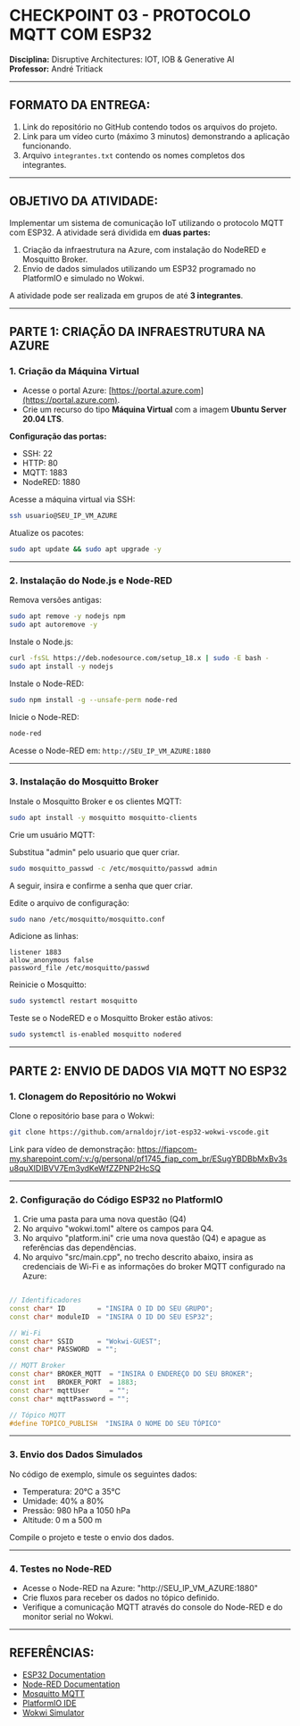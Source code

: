 # CHECKPOINT 03 - PROTOCOLO MQTT COM ESP32
**Disciplina:** Disruptive Architectures: IOT, IOB & Generative AI  
**Professor:** André Tritiack

---

## FORMATO DA ENTREGA:

1. Link do repositório no GitHub contendo todos os arquivos do projeto.
2. Link para um vídeo curto (máximo 3 minutos) demonstrando a aplicação funcionando.
3. Arquivo `integrantes.txt` contendo os nomes completos dos integrantes.

---

## OBJETIVO DA ATIVIDADE:

Implementar um sistema de comunicação IoT utilizando o protocolo MQTT com ESP32. A atividade será dividida em **duas partes:**

1. Criação da infraestrutura na Azure, com instalação do NodeRED e Mosquitto Broker.
2. Envio de dados simulados utilizando um ESP32 programado no PlatformIO e simulado no Wokwi.

A atividade pode ser realizada em grupos de até **3 integrantes**.

---

## PARTE 1: CRIAÇÃO DA INFRAESTRUTURA NA AZURE

### 1. Criação da Máquina Virtual
- Acesse o portal Azure: [https://portal.azure.com](https://portal.azure.com).
- Crie um recurso do tipo **Máquina Virtual** com a imagem **Ubuntu Server 20.04 LTS**.

**Configuração das portas:**
- SSH: 22
- HTTP: 80
- MQTT: 1883
- NodeRED: 1880

Acesse a máquina virtual via SSH:

```bash
ssh usuario@SEU_IP_VM_AZURE
```

Atualize os pacotes:

```bash
sudo apt update && sudo apt upgrade -y
```

---

### 2. Instalação do Node.js e Node-RED

Remova versões antigas:

```bash
sudo apt remove -y nodejs npm
sudo apt autoremove -y
```

Instale o Node.js:

```bash
curl -fsSL https://deb.nodesource.com/setup_18.x | sudo -E bash -
sudo apt install -y nodejs
```

Instale o Node-RED:

```bash
sudo npm install -g --unsafe-perm node-red
```

Inicie o Node-RED:

```bash
node-red
```

Acesse o Node-RED em: `http://SEU_IP_VM_AZURE:1880`

---

### 3. Instalação do Mosquitto Broker

Instale o Mosquitto Broker e os clientes MQTT:

```bash
sudo apt install -y mosquitto mosquitto-clients
```

Crie um usuário MQTT:

Substitua "admin" pelo usuario que quer criar.

```bash
sudo mosquitto_passwd -c /etc/mosquitto/passwd admin
```

A seguir, insira e confirme a senha que quer criar.

Edite o arquivo de configuração:

```bash
sudo nano /etc/mosquitto/mosquitto.conf
```

Adicione as linhas:

```plaintext
listener 1883
allow_anonymous false
password_file /etc/mosquitto/passwd
```

Reinicie o Mosquitto:

```bash
sudo systemctl restart mosquitto
```

Teste se o NodeRED e o Mosquitto Broker estão ativos:

```bash
sudo systemctl is-enabled mosquitto nodered
```

---

## PARTE 2: ENVIO DE DADOS VIA MQTT NO ESP32

### 1. Clonagem do Repositório no Wokwi

Clone o repositório base para o Wokwi:

```bash
git clone https://github.com/arnaldojr/iot-esp32-wokwi-vscode.git
```
Link para vídeo de demonstração:
https://fiapcom-my.sharepoint.com/:v:/g/personal/pf1745_fiap_com_br/ESugYBDBbMxBv3su8quXIDIBVV7Em3ydKeWfZZPNP2HcSQ


---

### 2. Configuração do Código ESP32 no PlatformIO

1. Crie uma pasta para uma nova questão (Q4)
2. No arquivo "wokwi.toml" altere os campos para Q4.
3. No arquivo "platform.ini" crie uma nova questão (Q4) e apague as referências das dependências.
4. No arquivo "src/main.cpp", no trecho descrito abaixo, insira as credenciais de Wi-Fi e as informações do broker MQTT configurado na Azure:

```cpp

// Identificadores
const char* ID        = "INSIRA O ID DO SEU GRUPO";
const char* moduleID  = "INSIRA O ID DO SEU ESP32";

// Wi-Fi
const char* SSID      = "Wokwi-GUEST";
const char* PASSWORD  = "";

// MQTT Broker
const char* BROKER_MQTT  = "INSIRA O ENDEREÇO DO SEU BROKER";
const int   BROKER_PORT  = 1883;
const char* mqttUser     = "";
const char* mqttPassword = "";

// Tópico MQTT
#define TOPICO_PUBLISH  "INSIRA O NOME DO SEU TÓPICO"

```

---

### 3. Envio dos Dados Simulados

No código de exemplo, simule os seguintes dados:
- Temperatura: 20°C a 35°C
- Umidade: 40% a 80%
- Pressão: 980 hPa a 1050 hPa
- Altitude: 0 m a 500 m

Compile o projeto e teste o envio dos dados.

---

### 4. Testes no Node-RED

- Acesse o Node-RED na Azure: "http://SEU_IP_VM_AZURE:1880"
- Crie fluxos para receber os dados no tópico definido.
- Verifique a comunicação MQTT através do console do Node-RED e do monitor serial no Wokwi.

---

## REFERÊNCIAS:
- [ESP32 Documentation](https://docs.espressif.com/projects/esp-idf/en/latest/esp32/)
- [Node-RED Documentation](https://nodered.org/docs/)
- [Mosquitto MQTT](https://mosquitto.org/documentation/)
- [PlatformIO IDE](https://platformio.org/)
- [Wokwi Simulator](https://wokwi.com/)
